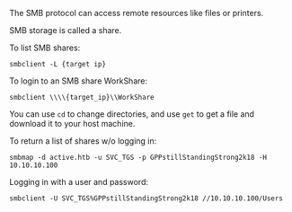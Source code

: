 The SMB protocol can access remote resources like files or printers.

SMB storage is called a share.

To list SMB shares:

```
smbclient -L {target ip}
```

To login to an SMB share WorkShare:

```
smbclient \\\\{target_ip}\\WorkShare
```

You can use `cd` to change directories, and use `get` to get a file and download it to your host machine.

To return a list of shares w/o logging in:

```
smbmap -d active.htb -u SVC_TGS -p GPPstillStandingStrong2k18 -H 10.10.10.100
```

Logging in with a user and password:

```
smbclient -U SVC_TGS%GPPstillStandingStrong2k18 //10.10.10.100/Users
```

